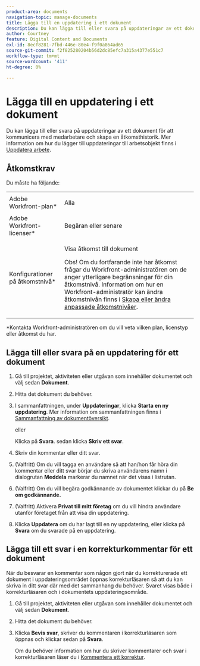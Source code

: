 ```yaml
---
product-area: documents
navigation-topic: manage-documents
title: Lägga till en uppdatering i ett dokument
description: Du kan lägga till eller svara på uppdateringar av ett dokument för att kommunicera med medarbetare och skapa en åtkomsthistorik. Mer information om hur du lägger till uppdateringar till arbetsobjekt finns i Uppdatera arbete.
author: Courtney
feature: Digital Content and Documents
exl-id: 8ecf8281-7fbd-446e-80e4-f9f0a864ad65
source-git-commit: f2f825280204b56d2dc85efc7a315a4377e551c7
workflow-type: tm+mt
source-wordcount: '411'
ht-degree: 0%

---
```


# Lägga till en uppdatering i ett dokument

Du kan lägga till eller svara på uppdateringar av ett dokument för att kommunicera med medarbetare och skapa en åtkomsthistorik. Mer information om hur du lägger till uppdateringar till arbetsobjekt finns i [Uppdatera arbete](../../workfront-basics/updating-work-items-and-viewing-updates/update-work.md).

## Åtkomstkrav

Du måste ha följande:

<table style="table-layout:auto"> 
 <col> 
 <col> 
 <tbody> 
  <tr> 
   <td role="rowheader">Adobe Workfront-plan*</td> 
   <td> <p> Alla</p> </td> 
  </tr> 
  <tr> 
   <td role="rowheader">Adobe Workfront-licenser*</td> 
   <td> <p>Begäran eller senare</p> </td> 
  </tr> 
  <tr> 
   <td role="rowheader">Konfigurationer på åtkomstnivå*</td> 
   <td> <p>Visa åtkomst till dokument</p> <p>Obs! Om du fortfarande inte har åtkomst frågar du Workfront-administratören om de anger ytterligare begränsningar för din åtkomstnivå. Information om hur en Workfront-administratör kan ändra åtkomstnivån finns i <a href="../../administration-and-setup/add-users/configure-and-grant-access/create-modify-access-levels.md" class="MCXref xref">Skapa eller ändra anpassade åtkomstnivåer</a>.</p> </td> 
  </tr> 
 </tbody> 
</table>

&#42;Kontakta Workfront-administratören om du vill veta vilken plan, licenstyp eller åtkomst du har.

## Lägga till eller svara på en uppdatering för ett dokument

1. Gå till projektet, aktiviteten eller utgåvan som innehåller dokumentet och välj sedan **Dokument**.
1. Hitta det dokument du behöver.

1. I sammanfattningen, under **Uppdateringar**, klicka **Starta en ny uppdatering**. Mer information om sammanfattningen finns i [Sammanfattning av dokumentöversikt](../../documents/managing-documents/summary-for-documents.md).

   eller

   Klicka på **Svara**. sedan klicka **Skriv ett svar**.

1. Skriv din kommentar eller ditt svar.
1. (Valfritt) Om du vill tagga en användare så att han/hon får höra din kommentar eller ditt svar börjar du skriva användarens namn i dialogrutan **Meddela** markerar du namnet när det visas i listrutan.
1. (Valfritt) Om du vill begära godkännande av dokumentet klickar du på **Be om godkännande.**

1. (Valfritt) Aktivera **Privat till mitt företag** om du vill hindra användare utanför företaget från att visa din uppdatering.
1. Klicka **Uppdatera** om du har lagt till en ny uppdatering, eller klicka på **Svara** om du svarade på en uppdatering.

## Lägga till ett svar i en korrekturkommentar för ett dokument

När du besvarar en kommentar som någon gjort när du korrekturerade ett dokument i uppdateringsområdet öppnas korrekturläsaren så att du kan skriva in ditt svar där med det sammanhang du behöver. Svaret visas både i korrekturläsaren och i dokumentets uppdateringsområde.

1. Gå till projektet, aktiviteten eller utgåvan som innehåller dokumentet och välj sedan **Dokument**.
1. Hitta det dokument du behöver.

1. Klicka **Bevis svar**, skriver du kommentaren i korrekturläsaren som öppnas och klickar sedan på **Svara**.

   Om du behöver information om hur du skriver kommentarer och svar i korrekturläsaren läser du i [Kommentera ett korrektur](../../review-and-approve-work/proofing/reviewing-proofs-within-workfront/comment-on-a-proof/comment-on-proof-1.md).
